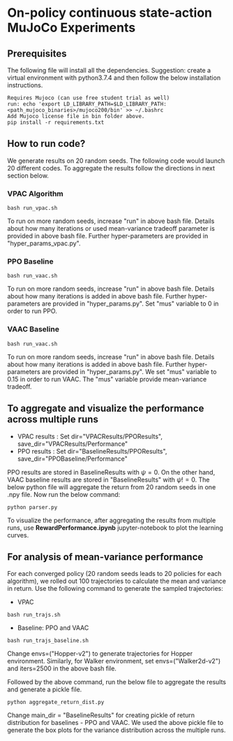 # On-policy continuous state-action MuJoCo Experiments

## Prerequisites
The following file will install all the dependencies. Suggestion: create a virtual environment with python3.7.4 and then
 follow the below installation instructions.
```
Requires Mujoco (can use free student trial as well)
run: echo 'export LD_LIBRARY_PATH=$LD_LIBRARY_PATH:<path_mujoco_binaries>/mujoco200/bin' >> ~/.bashrc
Add Mujoco license file in bin folder above. 
pip install -r requirements.txt
```
 
 ## How to run code?
 We generate results on 20 random seeds. The following code would launch 20 different codes. 
 To aggregate the results follow the directions in next section below.
 
 ### VPAC Algorithm
```
bash run_vpac.sh
```
 To run on more random seeds, increase "run" in above bash file. Details about how many iterations or used mean-variance tradeoff parameter is provided in above bash file. Further hyper-parameters are provided in "hyper_params_vpac.py".
 
 ### PPO Baseline
```
bash run_vaac.sh
```
 To run on more random seeds, increase "run" in above bash file. Details about how many iterations is added in above bash file.
  Further hyper-parameters are provided in "hyper_params.py". Set "mus" variable to 0 in order to run PPO.

### VAAC Baseline
```
bash run_vaac.sh
```
 To run on more random seeds, increase "run" in above bash file. Details about how many iterations is added in above bash file.
  Further hyper-parameters are provided in "hyper_params.py". We set "mus" variable to 0.15 in order to run VAAC. 
  The "mus" variable provide mean-variance tradeoff.
 
## To aggregate and visualize the performance across multiple runs
 
 * VPAC results :  Set dir="VPACResults/PPOResults", save_dir="VPACResults/Performance"
 * PPO results :  Set dir="BaselineResults/PPOResults", save_dir="PPOBaseline/Performance"
 
 PPO results are stored in BaselineResults with $\psi=0$. On the other hand, VAAC baseline results are stored in
  "BaselineResults" with $\psi!=0$. The below python file will aggregate the return from 20 random seeds in one .npy file. Now run the below command:
```
python parser.py
```
To visualize the performance, after aggregating the results from multiple runs, use **RewardPerformance.ipynb** jupyter-notebook to plot the learning curves.
  
  
## For analysis of mean-variance performance  

For each converged policy (20 random seeds leads to 20 policies for each algorithm), we rolled out
 100 trajectories to calculate the mean and variance in return. Use the following command to generate the sampled trajectories:
 
 * VPAC
```
bash run_trajs.sh
```
 * Baseline: PPO and VAAC
```
bash run_trajs_baseline.sh
```
Change envs=("Hopper-v2") to generate trajectories for Hopper environment. Similarly, for Walker environment, set envs=("Walker2d-v2") and iters=2500 in the above bash file.

Followed by the above command, run the below file to aggregate the results and generate a pickle file.
```
python aggregate_return_dist.py
```
Change main_dir = "BaselineResults" for creating pickle of return distribution for baselines - PPO and VAAC. We used the
 above pickle file to generate the box plots for the variance distribution across the multiple runs.


